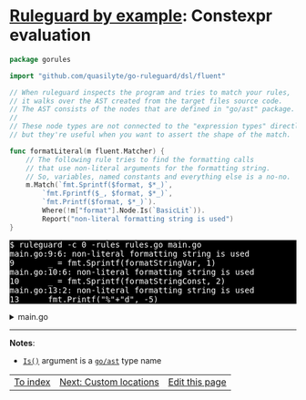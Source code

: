 # [Ruleguard by example](https://go-ruleguard.github.io/by-example/): Constexpr evaluation

```go
package gorules

import "github.com/quasilyte/go-ruleguard/dsl/fluent"

// When ruleguard inspects the program and tries to match your rules,
// it walks over the AST created from the target files source code.
// The AST consists of the nodes that are defined in "go/ast" package.
//
// These node types are not connected to the "expression types" directly,
// but they're useful when you want to assert the shape of the match.

func formatLiteral(m fluent.Matcher) {
	// The following rule tries to find the formatting calls
	// that use non-literal arguments for the formatting string.
	// So, variables, named constants and everything else is a no-no.
	m.Match(`fmt.Sprintf($format, $*_)`,
		`fmt.Fprintf($_, $format, $*_)`,
		`fmt.Printf($format, $*_)`).
		Where(!m["format"].Node.Is(`BasicLit`)).
		Report("non-literal formatting string is used")
}
```

<pre style="color: white; background-color: black">
$ ruleguard -c 0 -rules rules.go main.go
main.go:9:6: non-literal formatting string is used
9		_ = fmt.Sprintf(formatStringVar, 1)
main.go:10:6: non-literal formatting string is used
10		_ = fmt.Sprintf(formatStringConst, 2)
main.go:13:2: non-literal formatting string is used
13		fmt.Printf("%"+"d", -5)
</pre>

<details><summary>main.go</summary>

```go
package main

import "fmt"

func main() {
	formatStringVar := "%d"
	const formatStringConst = "%d"

	_ = fmt.Sprintf(formatStringVar, 1)
	_ = fmt.Sprintf(formatStringConst, 2)
	_ = fmt.Sprintf("%s: %d", "the answer is", 42) // OK

	fmt.Printf("%"+"d", -5)

	fmt.Printf("%d", 10) // OK
}
```

</details>

<hr>

**Notes**:

* [`Is()`](https://pkg.go.dev/github.com/quasilyte/go-ruleguard/dsl/fluent#MatchedNode.Is) argument is a [`go/ast`](https://golang.org/pkg/go/ast/) type name

<table><tr>
<td><a href="index">To index</a></td>
<td><a href="custom-locations">Next: Custom locations</a></td>
<td><a href="https://github.com/go-ruleguard/go-ruleguard.github.io/edit/master/by-example/constexpr-evaluation.md">Edit this page</a></td>
</tr></table>
